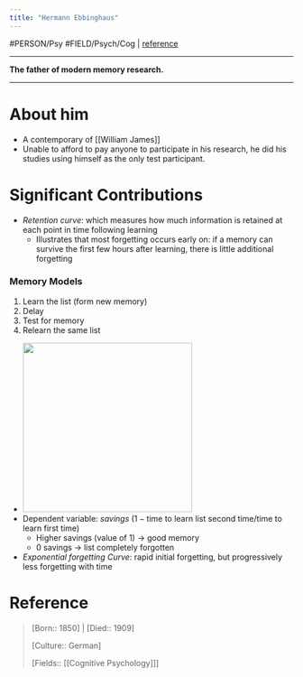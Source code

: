 ```yaml
---
title: "Hermann Ebbinghaus"
---
```



#PERSON/Psy #FIELD/Psych/Cog  | [reference]()

---
**The father of modern memory research.**

---

# About him

- A  contemporary of [[William James]]
- Unable to afford to pay anyone to participate in his research, he did his studies using himself as the only test participant.

# Significant Contributions

- *Retention curve*: which measures how much information is retained at each point in time following learning
	- Illustrates that most forgetting occurs early on: if a memory can survive the first few hours after learning, there is little additional forgetting

### Memory Models

1. Learn the list (form new memory)
2. Delay
3. Test for memory
4. Relearn the same list
- <img src="https://upload.wikimedia.org/wikipedia/commons/4/4e/ForgettingCurve.svg" width="300">
- Dependent variable: *savings* ($1 - \text{time to learn list second time} / \text{time to learn first time}$)
	- Higher savings (value of 1) -> good memory
	- 0 savings -> list completely forgotten
- *Exponential forgetting Curve*: rapid initial forgetting, but progressively less forgetting with time

# Reference


> [Born:: 1850] | [Died:: 1909]
>
> [Culture:: German]
>
> [Fields:: [[Cognitive Psychology]]]
